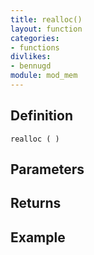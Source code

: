 ```yaml
---
title: realloc()
layout: function
categories:
- functions
divlikes:
- bennugd
module: mod_mem
---
```


## Definition

    realloc ( )

## Parameters

## Returns

## Example
